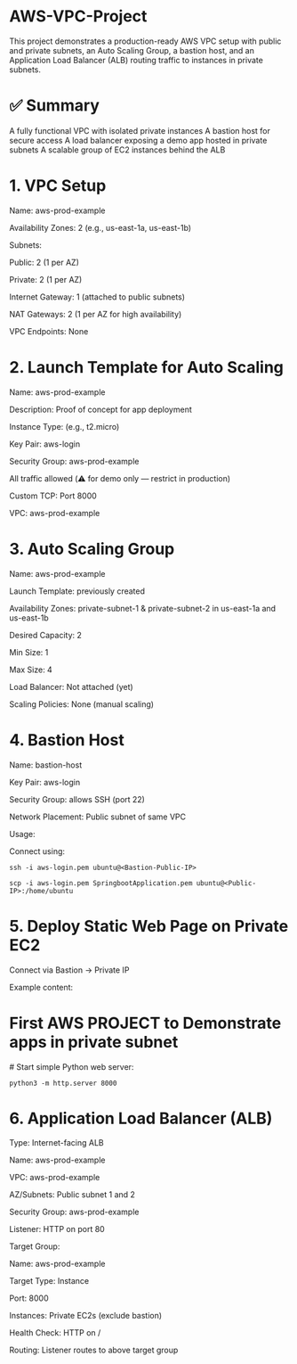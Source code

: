 # AWS-VPC-Project
This project demonstrates a production-ready AWS VPC setup with public and private subnets, an Auto Scaling Group, a bastion host, and an Application Load Balancer (ALB) routing traffic to instances in private subnets.
# ✅ Summary
A fully functional VPC with isolated private instances
A bastion host for secure access
A load balancer exposing a demo app hosted in private subnets
A scalable group of EC2 instances behind the ALB


# 1. VPC Setup
Name: aws-prod-example

Availability Zones: 2 (e.g., us-east-1a, us-east-1b)

Subnets:

Public: 2 (1 per AZ)

Private: 2 (1 per AZ)

Internet Gateway: 1 (attached to public subnets)

NAT Gateways: 2 (1 per AZ for high availability)

VPC Endpoints: None
# 2. Launch Template for Auto Scaling
Name: aws-prod-example

Description: Proof of concept for app deployment

Instance Type: (e.g., t2.micro)

Key Pair: aws-login

Security Group: aws-prod-example

All traffic allowed (⚠️ for demo only — restrict in production)

Custom TCP: Port 8000

VPC: aws-prod-example

# 3. Auto Scaling Group
Name: aws-prod-example

Launch Template: previously created

Availability Zones: private-subnet-1 & private-subnet-2 in us-east-1a and us-east-1b

Desired Capacity: 2

Min Size: 1

Max Size: 4

Load Balancer: Not attached (yet)

Scaling Policies: None (manual scaling)

# 4. Bastion Host
Name: bastion-host

Key Pair: aws-login

Security Group: allows SSH (port 22)

Network Placement: Public subnet of same VPC

Usage:

Connect using:
```
ssh -i aws-login.pem ubuntu@<Bastion-Public-IP>
```

```
scp -i aws-login.pem SpringbootApplication.pem ubuntu@<Public-IP>:/home/ubuntu
```

# 5. Deploy Static Web Page on Private EC2
Connect via Bastion → Private IP

Example content:
<!DOCTYPE html>
<html>
<body>
  <h1>First AWS PROJECT to Demonstrate apps in private subnet</h1>
</body>
</html>
# Start simple Python web server:

```
python3 -m http.server 8000
```
# 6. Application Load Balancer (ALB)
Type: Internet-facing ALB

Name: aws-prod-example

VPC: aws-prod-example

AZ/Subnets: Public subnet 1 and 2

Security Group: aws-prod-example

Listener: HTTP on port 80

Target Group:

Name: aws-prod-example

Target Type: Instance

Port: 8000

Instances: Private EC2s (exclude bastion)

Health Check: HTTP on /

Routing: Listener routes to above target group


